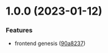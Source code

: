 # 1.0.0 (2023-01-12)


### Features

* frontend genesis ([90a8237](https://github.com/alecap7/ciphers-app/commit/90a8237b3ab42f9e10e2386ef383e0c8a7e70b75))
